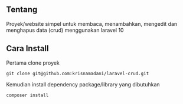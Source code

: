 ## Tentang

Proyek/website simpel untuk membaca, menambahkan, mengedit dan menghapus data (crud) menggunakan laravel 10

## Cara Install

Pertama clone proyek

```
git clone git@github.com:krisnamadani/laravel-crud.git
```

Kemudian install dependency package/library yang dibutuhkan

```
composer install
```